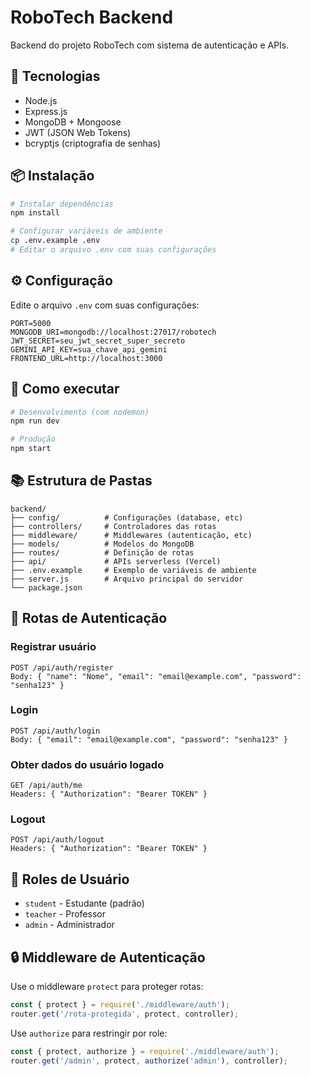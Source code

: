 # RoboTech Backend

Backend do projeto RoboTech com sistema de autenticação e APIs.

## 🚀 Tecnologias

- Node.js
- Express.js
- MongoDB + Mongoose
- JWT (JSON Web Tokens)
- bcryptjs (criptografia de senhas)

## 📦 Instalação

```bash
# Instalar dependências
npm install

# Configurar variáveis de ambiente
cp .env.example .env
# Editar o arquivo .env com suas configurações
```

## ⚙️ Configuração

Edite o arquivo `.env` com suas configurações:

```env
PORT=5000
MONGODB_URI=mongodb://localhost:27017/robotech
JWT_SECRET=seu_jwt_secret_super_secreto
GEMINI_API_KEY=sua_chave_api_gemini
FRONTEND_URL=http://localhost:3000
```

## 🏃 Como executar

```bash
# Desenvolvimento (com nodemon)
npm run dev

# Produção
npm start
```

## 📚 Estrutura de Pastas

```
backend/
├── config/          # Configurações (database, etc)
├── controllers/     # Controladores das rotas
├── middleware/      # Middlewares (autenticação, etc)
├── models/          # Modelos do MongoDB
├── routes/          # Definição de rotas
├── api/             # APIs serverless (Vercel)
├── .env.example     # Exemplo de variáveis de ambiente
├── server.js        # Arquivo principal do servidor
└── package.json
```

## 🔐 Rotas de Autenticação

### Registrar usuário
```
POST /api/auth/register
Body: { "name": "Nome", "email": "email@example.com", "password": "senha123" }
```

### Login
```
POST /api/auth/login
Body: { "email": "email@example.com", "password": "senha123" }
```

### Obter dados do usuário logado
```
GET /api/auth/me
Headers: { "Authorization": "Bearer TOKEN" }
```

### Logout
```
POST /api/auth/logout
Headers: { "Authorization": "Bearer TOKEN" }
```

## 👥 Roles de Usuário

- `student` - Estudante (padrão)
- `teacher` - Professor
- `admin` - Administrador

## 🔒 Middleware de Autenticação

Use o middleware `protect` para proteger rotas:

```javascript
const { protect } = require('./middleware/auth');
router.get('/rota-protegida', protect, controller);
```

Use `authorize` para restringir por role:

```javascript
const { protect, authorize } = require('./middleware/auth');
router.get('/admin', protect, authorize('admin'), controller);
```

